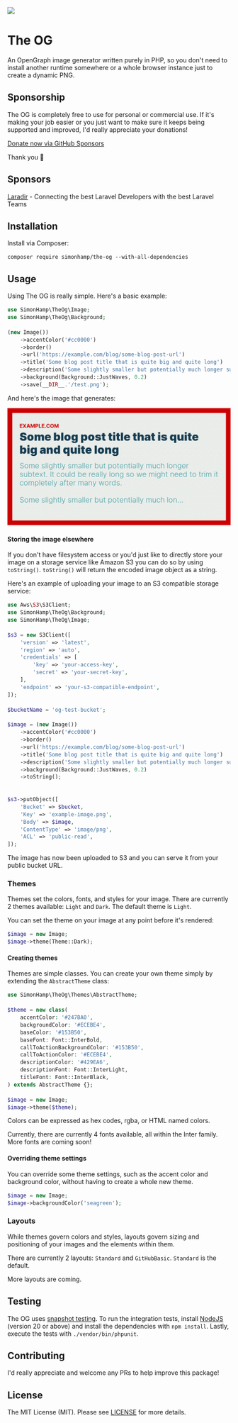![](https://github.com/simonhamp/the-og/blob/main/thumbnail.png?raw=true)

# The OG

An OpenGraph image generator written purely in PHP, so you don't need to install another runtime somewhere
or a whole browser instance just to create a dynamic PNG.

## Sponsorship
The OG is completely free to use for personal or commercial use. If it's making your job easier or you just want to
make sure it keeps being supported and improved, I'd really appreciate your donations!

[Donate now via GitHub Sponsors](https://github.com/sponsors/simonhamp)

Thank you 🙏

## Sponsors

[Laradir](https://laradir.com/?ref=laravel-nov-csv-import-github) - Connecting the best Laravel Developers with the best Laravel Teams

## Installation

Install via Composer:

```shell
composer require simonhamp/the-og --with-all-dependencies
```

## Usage

Using The OG is really simple. Here's a basic example:

```php
use SimonHamp\TheOg\Image;
use SimonHamp\TheOg\Background;

(new Image())
    ->accentColor('#cc0000')
    ->border()
    ->url('https://example.com/blog/some-blog-post-url')
    ->title('Some blog post title that is quite big and quite long')
    ->description('Some slightly smaller but potentially much longer subtext. It could be really long so we might need to trim it completely after many words')
    ->background(Background::JustWaves, 0.2)
    ->save(__DIR__.'/test.png');
```

And here's the image that generates:

![](https://github.com/simonhamp/the-og/blob/main/tests/Integration/__snapshots__/ImageTest__test_basic_image%20with%20data%20set%20override%20some%20elements__1.png)

#### Storing the image elsewhere

If you don't have filesystem access or you'd just like to directly store your image on a storage service like Amazon S3 you can do so by using `toString()`.
`toString()` will return the encoded image object as a string.

Here's an example of uploading your image to an S3 compatible storage service:

```php
use Aws\S3\S3Client;
use SimonHamp\TheOg\Background;
use SimonHamp\TheOg\Image;

$s3 = new S3Client([
    'version' => 'latest',
    'region' => 'auto',
    'credentials' => [
        'key' => 'your-access-key',
        'secret' => 'your-secret-key',
    ],
    'endpoint' => 'your-s3-compatible-endpoint',
]);

$bucketName = 'og-test-bucket';

$image = (new Image())
    ->accentColor('#cc0000')
    ->border()
    ->url('https://example.com/blog/some-blog-post-url')
    ->title('Some blog post title that is quite big and quite long')
    ->description('Some slightly smaller but potentially much longer subtext. It could be really long so we might need to trim it completely after many words')
    ->background(Background::JustWaves, 0.2)
    ->toString();


$s3->putObject([
    'Bucket' => $bucket,
    'Key' => 'example-image.png',
    'Body' => $image,
    'ContentType' => 'image/png',
    'ACL' => 'public-read',
]);
```

The image has now been uploaded to S3 and you can serve it from your public bucket URL.

### Themes

Themes set the colors, fonts, and styles for your image. There are currently 2 themes available: `Light` and `Dark`.
The default theme is `Light`.

You can set the theme on your image at any point before it's rendered:

```php
$image = new Image;
$image->theme(Theme::Dark);
```

#### Creating themes

Themes are simple classes. You can create your own theme simply by extending the `AbstractTheme` class:

```php
use SimonHamp\TheOg\Themes\AbstractTheme;

$theme = new class(
    accentColor: '#247BA0',
    backgroundColor: '#ECEBE4',
    baseColor: '#153B50',
    baseFont: Font::InterBold,
    callToActionBackgroundColor: '#153B50',
    callToActionColor: '#ECEBE4',
    descriptionColor: '#429EA6',
    descriptionFont: Font::InterLight,
    titleFont: Font::InterBlack,
) extends AbstractTheme {};

$image = new Image;
$image->theme($theme);
```

Colors can be expressed as hex codes, rgba, or HTML named colors.

Currently, there are currently 4 fonts available, all within the Inter family. More fonts are coming soon!

#### Overriding theme settings

You can override some theme settings, such as the accent color and background color, without having to create a whole
new theme.

```php
$image = new Image;
$image->backgroundColor('seagreen');
```

### Layouts

While themes govern colors and styles, layouts govern sizing and positioning of your images and the elements within
them.

There are currently 2 layouts: `Standard` and `GitHubBasic`. `Standard` is the default.

More layouts are coming.

## Testing

The OG uses [snapshot testing](https://github.com/spatie/phpunit-snapshot-assertions). To run the integration tests, 
install [NodeJS](https://nodejs.org/en) (version 20 or above) and install the dependencies with `npm install`. Lastly, 
execute the tests with `./vendor/bin/phpunit`. 

## Contributing

I'd really appreciate and welcome any PRs to help improve this package!

<!-- Please see [CONTRIBUTING](CONTRIBUTING.md) for details. -->

## License

The MIT License (MIT). Please see [LICENSE](LICENSE) for more details.
